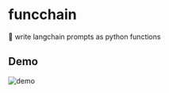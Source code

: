 # funcchain

🔖 write langchain prompts as python functions

## Demo

![demo](https://github.com/shroominic/funcchain/blob/main/examples/assets/example01.png?raw=true)
